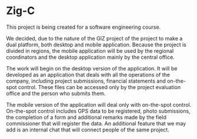 # Zig-C
This project is being created for a software engineering course. 

We decided, due to the nature of the GIZ project of the project to make a dual platform, both desktop and mobile application. Because the project is divided in regions, the mobile application will be used by the regional coordinators and the desktop application mainly by the central office.

 The work will begin on the desktop version of the application. It will be developed as an application that deals with all the operations of the company, including project submissions, financial statements and on-the-spot control. These files can be accessed only by the project evaluation office and the person who submits them.
 
The mobile version of the application will deal only with on-the-spot control. On-the-spot control includes GPS data to be registered, photo submissions, the completion of a form and additional remarks made by the field commissioner that will register the data. An additional feature that we may add is an internal chat that will connect people of the same project.

